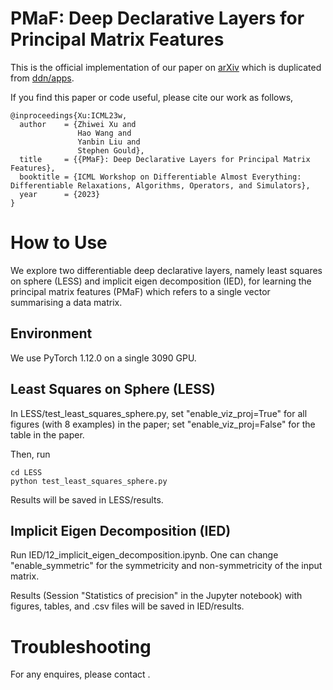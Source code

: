 # **PMaF: Deep Declarative Layers for Principal Matrix Features**
This is the official implementation of our paper on [arXiv](https://arxiv.org/abs/2306.14759) which is duplicated from [ddn/apps](https://github.com/anucvml/ddn/tree/master/apps/PMaF).

If you find this paper or code useful, please cite our work as follows,
```
@inproceedings{Xu:ICML23w,
  author    = {Zhiwei Xu and
               Hao Wang and
               Yanbin Liu and
               Stephen Gould},
  title     = {{PMaF}: Deep Declarative Layers for Principal Matrix Features},
  booktitle = {ICML Workshop on Differentiable Almost Everything: Differentiable Relaxations, Algorithms, Operators, and Simulators},
  year      = {2023}
}
```

# How to Use
We explore two differentiable deep declarative layers, namely least squares on sphere (LESS) and implicit eigen decomposition (IED), for learning the principal matrix features (PMaF) which refers to a single vector summarising a data matrix.

## Environment
We use PyTorch 1.12.0 on a single 3090 GPU.

## Least Squares on Sphere (LESS)
In LESS/test_least_squares_sphere.py, set "enable_viz_proj=True" for all figures (with 8 examples) in the paper;
set "enable_viz_proj=False" for the table in the paper.

Then, run
```
cd LESS
python test_least_squares_sphere.py
```
Results will be saved in LESS/results.

## Implicit Eigen Decomposition (IED)
Run IED/12_implicit_eigen_decomposition.ipynb.
One can change "enable_symmetric" for the symmetricity and non-symmetricity of the input matrix.

Results (Session "Statistics of precision" in the Jupyter notebook) with figures, tables, and .csv files will be saved in IED/results.

# Troubleshooting
For any enquires, please contact <zwxu064 at gmail dot com>.

